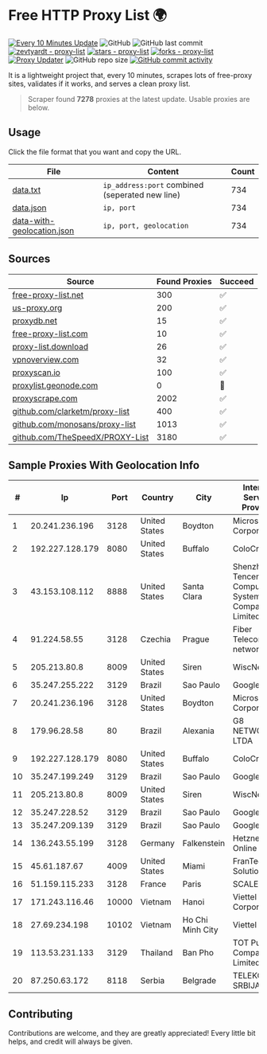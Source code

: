 
# Free HTTP Proxy List 🌍

[![Every 10 Minutes Update](https://github.com/mertguvencli/http-proxy-list/actions/workflows/main.yml/badge.svg?branch=main)](https://github.com/mertguvencli/http-proxy-list/actions/workflows/main.yml)
![GitHub](https://img.shields.io/github/license/mertguvencli/http-proxy-list)
![GitHub last commit](https://img.shields.io/github/last-commit/mertguvencli/http-proxy-list)
[![zevtyardt - proxy-list](https://img.shields.io/static/v1?label=zevtyardt&message=proxy-list&color=blue&logo=github)](https://github.com/zevtyardt/proxy-list "Go to GitHub repo")
[![stars - proxy-list](https://img.shields.io/github/stars/zevtyardt/proxy-list?style=social)](https://github.com/zevtyardt/proxy-list)
[![forks - proxy-list](https://img.shields.io/github/forks/zevtyardt/proxy-list?style=social)](https://github.com/zevtyardt/proxy-list)
[![Proxy Updater](https://github.com/zevtyardt/proxy-list/workflows/Proxy%20Updater/badge.svg)](https://github.com/zevtyardt/proxy-list/actions?query=workflow:"Proxy+Updater")
![GitHub repo size](https://img.shields.io/github/repo-size/zevtyardt/proxy-list)
[![GitHub commit activity](https://img.shields.io/github/commit-activity/m/zevtyardt/proxy-list?logo=commits)](https://github.com/zevtyardt/proxy-list/commits/main)

It is a lightweight project that, every 10 minutes, scrapes lots of free-proxy sites, validates if it works, and serves a clean proxy list.

> Scraper found **7278** proxies at the latest update. Usable proxies are below.

## Usage

Click the file format that you want and copy the URL.

|File|Content|Count|
|----|-------|-----|
|[data.txt](https://raw.githubusercontent.com/mertguvencli/http-proxy-list/main/proxy-list/data.txt)|`ip_address:port` combined (seperated new line)|734|
|[data.json](https://raw.githubusercontent.com/mertguvencli/http-proxy-list/main/proxy-list/data.json)|`ip, port`|734|
|[data-with-geolocation.json](https://raw.githubusercontent.com/mertguvencli/http-proxy-list/main/proxy-list/data-with-geolocation.json)|`ip, port, geolocation`|734|

## Sources

|Source|Found Proxies|Succeed|
|------|-------------|-------|
|[free-proxy-list.net](https://free-proxy-list.net)|300|✅|
|[us-proxy.org](https://www.us-proxy.org)|200|✅|
|[proxydb.net](http://proxydb.net)|15|✅|
|[free-proxy-list.com](https://free-proxy-list.com/?page=&port=&type%5B%5D=http&type%5B%5D=https&up_time=0&search=Search)|10|✅|
|[proxy-list.download](https://www.proxy-list.download/HTTP)|26|✅|
|[vpnoverview.com](https://vpnoverview.com/privacy/anonymous-browsing/free-proxy-servers)|32|✅|
|[proxyscan.io](https://www.proxyscan.io)|100|✅|
|[proxylist.geonode.com](https://proxylist.geonode.com/api/proxy-list?limit=300&page=1&sort_by=lastChecked&sort_type=desc&protocols=http,https)|0|🚫|
|[proxyscrape.com](https://api.proxyscrape.com/v2/?request=displayproxies&protocol=http&timeout=10000&country=all&ssl=all&anonymity=all)|2002|✅|
|[github.com/clarketm/proxy-list](https://raw.githubusercontent.com/clarketm/proxy-list/master/proxy-list-raw.txt)|400|✅|
|[github.com/monosans/proxy-list](https://raw.githubusercontent.com/monosans/proxy-list/main/proxies/http.txt)|1013|✅|
|[github.com/TheSpeedX/PROXY-List](https://raw.githubusercontent.com/TheSpeedX/PROXY-List/master/http.txt)|3180|✅|


## Sample Proxies With Geolocation Info

|#|Ip|Port|Country|City|Internet Service Provider|
|-|--|----|-------|----|-------------------------|
|1|20.241.236.196|3128|United States|Boydton|Microsoft Corporation|
|2|192.227.128.179|8080|United States|Buffalo|ColoCrossing|
|3|43.153.108.112|8888|United States|Santa Clara|Shenzhen Tencent Computer Systems Company Limited|
|4|91.224.58.55|3128|Czechia|Prague|Fiber Telecom network|
|5|205.213.80.8|8009|United States|Siren|WiscNet|
|6|35.247.255.222|3129|Brazil|Sao Paulo|Google LLC|
|7|20.241.236.196|3128|United States|Boydton|Microsoft Corporation|
|8|179.96.28.58|80|Brazil|Alexania|G8 NETWORKS LTDA|
|9|192.227.128.179|8080|United States|Buffalo|ColoCrossing|
|10|35.247.199.249|3129|Brazil|Sao Paulo|Google LLC|
|11|205.213.80.8|8009|United States|Siren|WiscNet|
|12|35.247.228.52|3129|Brazil|Sao Paulo|Google LLC|
|13|35.247.209.139|3129|Brazil|Sao Paulo|Google LLC|
|14|136.243.55.199|3128|Germany|Falkenstein|Hetzner Online GmbH|
|15|45.61.187.67|4009|United States|Miami|FranTech Solutions|
|16|51.159.115.233|3128|France|Paris|SCALEWAY|
|17|171.243.116.46|10000|Vietnam|Hanoi|Viettel Corporation|
|18|27.69.234.198|10102|Vietnam|Ho Chi Minh City|Viettel Group|
|19|113.53.231.133|3129|Thailand|Ban Pho|TOT Public Company Limited|
|20|87.250.63.172|8118|Serbia|Belgrade|TELEKOM SRBIJA a.d.|



## Contributing

Contributions are welcome, and they are greatly appreciated! Every
little bit helps, and credit will always be given.

